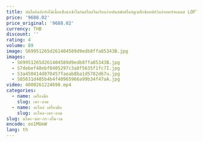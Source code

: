 ```yaml
---
title: บันไดอินทิกรัลไม้เนื้อแข็งนําเข้าในร่มสไตล์จีนเรียบง่ายทันสมัยสไตล์ดูเพล็กซ์ลอฟท์วิลล่าอพาร์ทเมนต์ LOFT สามารถปรับแต่งได้
price: '9688.02'
price_original: '9688.02'
currency: THB
discount: ''
rating: 4
volume: 89
image: S69951265d261404589d9edb8ffa85343B.jpg
images:
  - S69951265d261404589d9edb8ffa85343B.jpg
  - S7debef48ebf8405297c3a8f5635f1fc7I.jpg
  - S3a450414d070457faeab8ba1d5782d67u.jpg
  - S85631d405b4b4f40965966a99b34f47aA.jpg
video: 4000261224698.mp4
categories:
  - name: เครื่องมือ
    slug: เคร-องม
  - name: อะไหล่ เครื่องมือ
    slug: อะไหล-เคร-องม
slug: นไดอ-นท-กร-ลไม-เน
encode: oo1MUeW
lang: th
---
```

  